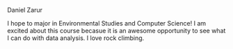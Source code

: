 Daniel Zarur

I hope to major in Environmental Studies and Computer Science! I am excited
about this course becasue it is an awesome opportunity to see what I can do with
data analysis. I love rock climbing.

